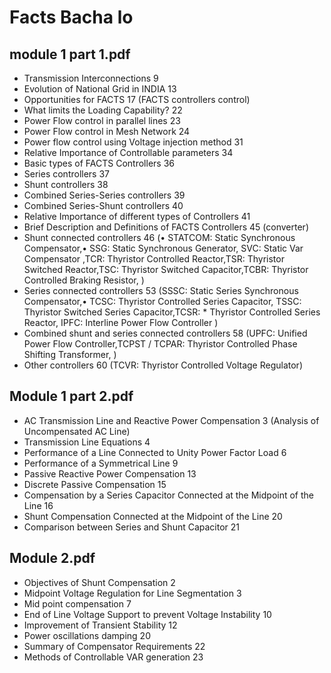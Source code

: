 # Facts Bacha lo

## module 1 part 1.pdf
* Transmission Interconnections 9
* Evolution of National Grid in INDIA 13
* Opportunities for FACTS 17 (FACTS controllers control)
* What limits the Loading Capability? 22
* Power Flow control in parallel lines 23
* Power Flow control in Mesh Network 24
* Power flow control using Voltage injection method 31
* Relative Importance of Controllable parameters 34
* Basic types of FACTS Controllers 36
* Series controllers 37
* Shunt controllers 38
* Combined Series-Series controllers 39
* Combined Series-Shunt controllers 40
* Relative Importance of different types of Controllers 41
* Brief Description and Definitions of FACTS Controllers 45 (converter)
* Shunt connected controllers 46 (• STATCOM: Static Synchronous Compensator,• SSG: Static Synchronous Generator, SVC: Static Var Compensator ,TCR: Thyristor Controlled Reactor,TSR: Thyristor Switched Reactor,TSC: Thyristor Switched Capacitor,TCBR: Thyristor Controlled Braking Resistor, )
* Series connected controllers 53 (SSSC: Static Series Synchronous Compensator,• TCSC: Thyristor Controlled Series Capacitor, TSSC: Thyristor Switched Series Capacitor,TCSR: * Thyristor Controlled Series Reactor, IPFC: Interline Power Flow Controller )
* Combined shunt and series connected controllers 58 (UPFC: Unified Power Flow Controller,TCPST / TCPAR: Thyristor Controlled Phase Shifting Transformer, )
* Other controllers 60 (TCVR: Thyristor Controlled Voltage Regulator)

## Module 1 part 2.pdf
* AC Transmission Line and Reactive Power Compensation  3  (Analysis of Uncompensated AC Line)
* Transmission Line Equations  4
* Performance of a Line Connected to Unity Power Factor Load  6
* Performance of a Symmetrical Line 9
* Passive Reactive Power Compensation 13
* Discrete Passive Compensation 15
* Compensation by a Series Capacitor Connected at the Midpoint of the Line 16
* Shunt Compensation Connected at the Midpoint of the Line 20
* Comparison between Series and Shunt Capacitor 21

## Module 2.pdf
* Objectives of Shunt Compensation 2
* Midpoint Voltage Regulation for Line Segmentation 3
* Mid point compensation 7
* End of Line Voltage Support to prevent Voltage Instability 10
* Improvement of Transient Stability 12
* Power oscillations damping 20
* Summary of Compensator Requirements 22
* Methods of Controllable VAR generation 23

